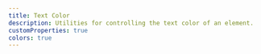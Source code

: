 ```yaml
---
title: Text Color
description: Utilities for controlling the text color of an element.
customProperties: true
colors: true
---
```

<table-utility prefix="text" property="colors" attribute="color">
  <template #value="{ key }">
    color: var(--color-{{ key }});
  </template>
</table-utility>